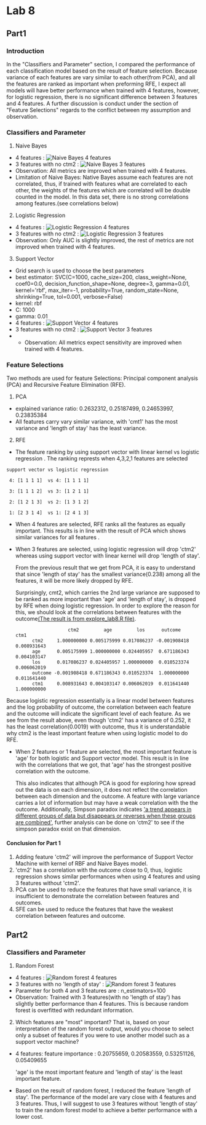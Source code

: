 # Lab 8 #
## Part1 ##
### Introduction
In the "Classifiers and Parameter" section, I compared the performance of each classification model based on the result of feature selection.
Because variance of each features are vary similar to each other(from PCA), and all the features are ranked as important when preforming RFE,
I expect all models will have better performance when trained with 4 features, however, for logistic regression, there is no significant difference
between 3 features and 4 features. A further discussion is conduct under the section of "Feature Selections" regards to the conflict between my assumption
and observation. 

### Classifiers and Parameter ###
 1. Naive Bayes
   * 4 features : ![Naive Bayes 4 features](/img/figure_1.png)
   * 3 features with no ctm2 : ![Naive Bayes 3 features](/img/figure_4.png)
   * Observation: All metrics are improved when trained with 4 features.
   * Limitation of Naive Bayes: Native Bayes assume each features are not correlated, thus, if trained with features what are correlated to 
    each other, the weights of the features which are correlated will be double counted in the model. In this data set, there is no strong
    correlations among features.(see correlations below) 
 2. Logistic Regression
   * 4 features : ![Logistic Regression 4 features](/img/figure_2.png)
   * 3 features with no ctm2 : ![Logistic Regression 3 features](/img/figure_5.png)
   * Observation: Only AUC is slightly improved, the rest of metrics are not improved when trained with 4 features.  
 3. Support Vector 
   * Grid search is used to choose the best parameters
   * best estimator: SVC(C=1000, cache_size=200, class_weight=None, coef0=0.0,
  decision_function_shape=None, degree=3, gamma=0.01, kernel='rbf',
  max_iter=-1, probability=True, random_state=None, shrinking=True,
  tol=0.001, verbose=False)
   * kernel: rbf
   * C: 1000
   * gamma: 0.01
   * 4 features : ![Support Vector 4 features](/img/figure_3.png)
   * 3 features with no ctm2 : ![Support Vector 3 features](/img/figure_6.png)
   * * Observation: All metrics expect sensitivity are improved when trained with 4 features.
   
   
### Feature Selections
Two methods are used for feature Selections: Principal component analysis (PCA) and Recursive Feature Elimination (RFE).
 
 1. PCA
   * explained variance ratio: 0.2632312,  0.25187499, 0.24653997, 0.23835384
   * All features carry vary similar variance, with 'cmt1' has the most variance and 'length of stay' has the least variance.
 2. RFE 
   * The feature ranking by using support vector with linear kernel vs logistic regression . The ranking represts when 4,3,2,1 features are selected
    
    support vector vs logistic regression
     
     4: [1 1 1 1]  vs 4: [1 1 1 1]
     
     3: [1 1 1 2]  vs 3: [1 2 1 1]
   
     2: [1 2 1 3]  vs 2: [1 3 1 2]
    
     1: [2 3 1 4]  vs 1: [2 4 1 3]
   * When 4 features are selected, RFE ranks all the features as equally important. This results is in line with the result of PCA which shows similar variances for all features . 
   * When 3 features are selected, using logistic regression will drop 'ctm2' whereas using support vector with linear kernel will drop 'length of stay'.
     
     From the previous result that we get from PCA, it is easy to understand that since 'length of stay' has the smallest variance(0.238) among all the features,
   it will be more likely dropped by RFE. 
     
     Surprisingly, cmt2, which carries the 2nd large variance are supposed to be ranked as more important 
   than 'age' and 'length of stay', is dropped by RFE when doing logistic regression. In order to explore the reason for this, we should look at the 
   correlations between features with the outcome[(The result is from explore_lab8.R file)](/explore_lab8.R). 
   
                            ctm2         age         los      outcome        ctm1
               ctm2     1.000000000 0.005175999 0.017086237 -0.001908418 0.008931643
               age      0.005175999 1.000000000 0.024405957  0.671186343 0.004103147
               los      0.017086237 0.024405957 1.000000000  0.010523374 0.006062019
               outcome -0.001908418 0.671186343 0.010523374  1.000000000 0.011641440
               ctm1     0.008931643 0.004103147 0.006062019  0.011641440 1.000000000
   Because logistic regression essentially is a linear model between features and the log probability of outcome, the correlation between each
   feature and the outcome will indicate the significant level of each feature. As we see from the result above, even though 'ctm2' has a variance of
   0.252, it has the least correlation(0.0019) with outcome, thus it is understandable why ctm2 is the least important feature when using logistic model
   to do RFE. 
   * When 2 features or 1 feature are selected, the most important feature is 'age' for both logistic and Support vector model. This result is in line
    with the correlations that we got, that 'age' has the strongest positive correlation with the outcome. 
    
      This also indicates that although PCA is good for exploring how spread out the data is on each dimension, it does not reflect the correlation between each dimension and the outcome. 
    A feature with large variance carries a lot of information but may have a weak correlation with the the outcome. Additionally, Simpson paradox indicates
    ['a trend appears in different groups of data but disappears or reverses when these groups are combined'](https://en.wikipedia.org/wiki/Simpson%27s_paradox),
    further analysis can be done on 'ctm2' to see if the simpson paradox exist on that dimension. 
    
#### Conclusion for Part 1 ####
  1. Adding feature 'ctm2' will improve the performance of Support Vector Machine with kernel of RBF and Naive Bayes model. 
  2. 'ctm2' has a correlation with the outcome close to 0, thus, logistic regression shows similar performances when using 4 features and using 3 features without 'ctm2'.
  3. PCA can be used to reduce the features that have small variance, it is insufficient to demonstrate the correlation between features and outcomes.
  4. SFE can be used to reduce the features that have the weakest correlation between features and outcome.   
   
## Part2 
### Classifiers and Parameter ###
1. Random Forest                                                             
  * 4 features : ![Random forest 4 features](/img/figure_rfc-4.png)  
  * 3 features with no 'length of stay' : ![Random forest 3 features](/img/figure_rfc-3.png)  
  * Parameter for both 4 and 3 features are : n_estimators=100
  * Observation: Trained with 3 features(with no 'length of stay') has slightly better performance than 4 features. This is because 
   random forest is overfitted with redundant information. 
    
2. Which features are "most" important?  That is, based on your interpretation
   of the random forest output, would you choose to select only a subset of
   features if you were to use another model such as a support vector machine? 
  * 4 features: feature importance : 0.20755659,  0.20583559,  0.53251126,  0.05409655 
    
     'age' is the most important feature and 'length of stay' is the least important feature.
   
  * Based on the result of random forest, I reduced the feature 'length of stay'. The performance of the model are vary close with 4 features
  and 3 features. Thus, I will suggest to use 3 features without 'length of stay' to train the random forest model to achieve a better performance with 
  a lower cost. 
